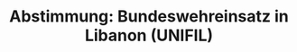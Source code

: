 ---
abstimmung:
  abstimmung: 3
  bundestagssitzung: 113
  legislaturperiode: 18
categories:
- Bundeswehr
- Ausland
data:
- title: Abstimmungsergebnis 20150619_3-data.pdf
  url: /res/abstimmungsliste/20150619_3-data.pdf
- title: Abstimmungsergebnis 20150619_3_xls-data.csv
  url: /res/abstimmungsliste/analyses/20150619_3_xls-data.csv
documents:
- local: /res/abstimmungsdaten/018-113-03/1805054.pdf
  title: Drucksache 18/05054.pdf
  url: http://dip21.bundestag.de/dip21/btd/18/050/1805054.pdf
- local: /res/abstimmungsdaten/018-113-03/1805252.pdf
  title: Drucksache 18/05252.pdf
  url: http://dip21.bundestag.de/dip21/btd/18/052/1805252.pdf
ergebnis:
  cdu/csu:
    enthaltung: 0
    gesamt: 311
    ja: 302
    nein: 0
    nichtabgegeben: 9
    ungueltig: 0
  die.linke:
    enthaltung: 0
    gesamt: 64
    ja: 0
    nein: 57
    nichtabgegeben: 7
    ungueltig: 0
  file: 20150619_3_xls-data.csv
  gruenen:
    enthaltung: 6
    gesamt: 63
    ja: 52
    nein: 2
    nichtabgegeben: 3
    ungueltig: 0
  spd:
    enthaltung: 1
    gesamt: 193
    ja: 173
    nein: 6
    nichtabgegeben: 13
    ungueltig: 0
layout: abstimmung
links:
- title: https://www.bundestag.de/parlament/plenum/abstimmung/abstimmung?id=345
  url: https://www.bundestag.de/parlament/plenum/abstimmung/abstimmung?id=345
- title: http://www.abgeordnetenwatch.de/verlaengerung_bundeswehreinsatz_libanon_unifil-1105-738.html
  url: http://www.abgeordnetenwatch.de/verlaengerung_bundeswehreinsatz_libanon_unifil-1105-738.html
preview: "Deutscher Bundestag\n\n113. Sitzung des Deutschen Bundestages\nam Freitag,\
  \ 19.Juni 2015\n\nEndg\xFCltiges Ergebnis der Namentlichen Abstimmung Nr. 3\n\n\
  Beschlussempfehlung des Ausw\xE4rtigen Ausschusses (3. Ausschuss) zu dem Antrag\
  \ der\nBundesregierung\nFortsetzung der Beteiligung bewaffneter deutscher Streitkr\xE4\
  fte an der \"United Nations\nInterim Force in Lebanon\" (UNIFIL) auf Grundlage der\
  \ Resolution 1701 (2006) vom 11.\nAugust 2006 und nachfolgender Verl\xE4ngerungsresolutionen\
  \ des Sicherheitsrates der\nVereinten Nationen, zuletzt Resolution 2172 (2014) vom\
  \ 26. August 2014\nDrs. 18/5054 und 18/5252\n\nAbgegebene Stimmen insgesamt:\n\n\
  599\n\nNicht abgegebene Stimmen:\nJa-Stimmen:\n\n32\n527\n\nNein-Stimmen:\n\n65\n\
  \nEnthaltungen:\n\n7\n\nUng\xFCltige:\n\n0\n\nBerlin, den 19.06.2015\n\nBeginn:\
  \ 10:46\nEnde: 10:50\n"
tags:
- UNIFIL
- Libanon
- UN
title: 'Abstimmung: Bundeswehreinsatz in Libanon (UNIFIL)'
---